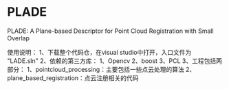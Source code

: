 # PLADE
PLADE: A Plane-based Descriptor for Point Cloud Registration with Small Overlap

使用说明：
1、下载整个代码仓，在visual studio中打开，入口文件为 "LADE.sln"
2、依赖的第三方库：
   1、Opencv
   2、boost
   3、PCL
3、工程包括两部分：
   1、pointcloud_processing：主要包括一些点云处理的算法
   2、plane_based_registration：点云注册相关的代码




